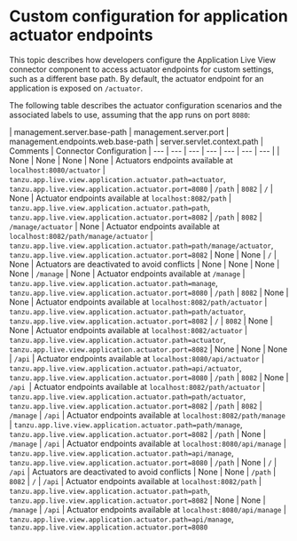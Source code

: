 # Custom configuration for application actuator endpoints

This topic describes how developers configure the Application Live View connector component
to access actuator endpoints for custom settings, such as a different base path.
By default, the actuator endpoint for an application is exposed on `/actuator`.

The following table describes the actuator configuration scenarios and the
associated labels to use, assuming that the app runs on port `8080`:

| management.server.base-path | management.server.port | management.endpoints.web.base-path | server.servlet.context.path | Comments | Connector Configuration
| --- | --- | --- | --- | --- | --- | --- |
| None | None | None | None | Actuators endpoints available at `localhost:8080/actuator` | `tanzu.app.live.view.application.actuator.path=actuator`, `tanzu.app.live.view.application.actuator.port=8080`
| `/path` | `8082` | `/` | None |  Actuator endpoints available at `localhost:8082/path` | `tanzu.app.live.view.application.actuator.path=path`, `tanzu.app.live.view.application.actuator.port=8082`
| `/path` | `8082` | `/manage/actuator` | None |  Actuator endpoints available at `localhost:8082/path/manage/actuator` | `tanzu.app.live.view.application.actuator.path=path/manage/actuator`, `tanzu.app.live.view.application.actuator.port=8082`
| None | None | `/` | None | Actuators are deactivated to avoid conflicts | None | None
| None | None | `/manage` | None | Actuator endpoints available at `/manage` | `tanzu.app.live.view.application.actuator.path=manage`, `tanzu.app.live.view.application.actuator.port=8080`
| `/path` | `8082` | None | None | Actuator endpoints available at `localhost:8082/path/actuator` | `tanzu.app.live.view.application.actuator.path=path/actuator`, `tanzu.app.live.view.application.actuator.port=8082`
| `/` | `8082` | None | None | Actuator endpoints available at `localhost:8082/actuator` | `tanzu.app.live.view.application.actuator.path=actuator`, `tanzu.app.live.view.application.actuator.port=8082`
| None | None | None | `/api` | Actuator endpoints available at `localhost:8080/api/actuator` | `tanzu.app.live.view.application.actuator.path=api/actuator`, `tanzu.app.live.view.application.actuator.port=8080`
| `/path` | `8082` | None | `/api `| Actuator endpoints available at `localhost:8082/path/actuator` | `tanzu.app.live.view.application.actuator.path=path/actuator`, `tanzu.app.live.view.application.actuator.port=8082`
| `/path` | `8082` | `/manage` | `/api` | Actuator endpoints available at `localhost:8082/path/manage` | `tanzu.app.live.view.application.actuator.path=path/manage`, `tanzu.app.live.view.application.actuator.port=8082`
| `/path` | None | `/manage` | `/api` | Actuator endpoints available at `localhost:8080/api/manage` | `tanzu.app.live.view.application.actuator.path=api/manage`, `tanzu.app.live.view.application.actuator.port=8080`
| `/path` | None | `/` | `/api` | Actuators are deactivated to avoid conflicts | None | None
| `/path` | `8082` | `/` | `/api` | Actuator endpoints available at `localhost:8082/path` | `tanzu.app.live.view.application.actuator.path=path`, `tanzu.app.live.view.application.actuator.port=8082`
| None | None | `/manage` | `/api` | Actuator endpoints available at `localhost:8080/api/manage` | `tanzu.app.live.view.application.actuator.path=api/manage`, `tanzu.app.live.view.application.actuator.port=8080`